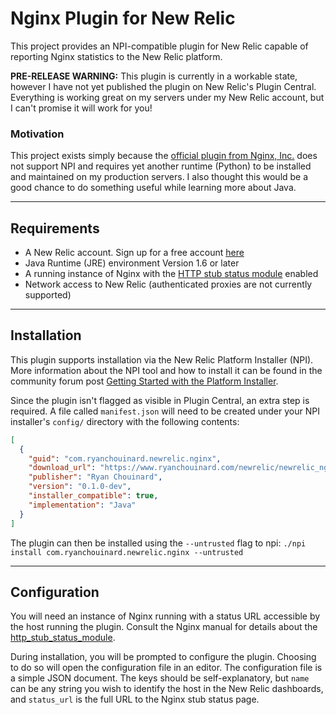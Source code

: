 # Nginx Plugin for New Relic

This project provides an NPI-compatible plugin for New Relic capable of
reporting Nginx statistics to the New Relic platform.

**PRE-RELEASE WARNING:** This plugin is currently in a workable state, however
I have not yet published the plugin on New Relic's Plugin Central. Everything is
working great on my servers under my New Relic account, but I can't promise it
will work for you!

### Motivation

This project exists simply because the [official plugin from Nginx, Inc.](http://newrelic.com/plugins/nginx-inc/13)
does not support NPI and requires yet another runtime (Python) to be
installed and maintained on my production servers. I also thought this would be
a good chance to do something useful while learning more about Java.

----

## Requirements

- A New Relic account. Sign up for a free account [here](http://newrelic.com)
- Java Runtime (JRE) environment Version 1.6 or later
- A running instance of Nginx with the [HTTP stub status module](http://nginx.org/en/docs/http/ngx_http_stub_status_module.html) enabled
- Network access to New Relic (authenticated proxies are not currently supported)

----

## Installation

This plugin supports installation via the New Relic Platform Installer (NPI).
More information about the NPI tool and how to install it can be found in the
community forum post [Getting Started with the Platform Installer](https://discuss.newrelic.com/t/getting-started-with-the-platform-installer/842).

Since the plugin isn't flagged as visible in Plugin Central, an extra step is
required. A file called `manifest.json` will need to be created under your
NPI installer's `config/` directory with the following contents:

```json
[
  {
    "guid": "com.ryanchouinard.newrelic.nginx",
    "download_url": "https://www.ryanchouinard.com/newrelic/newrelic_nginx_plugin-0.1.0-dev.tar.gz",
    "publisher": "Ryan Chouinard",
    "version": "0.1.0-dev",
    "installer_compatible": true,
    "implementation": "Java"
  }
]
```

The plugin can then be installed using the `--untrusted` flag to npi:
`./npi install com.ryanchouinard.newrelic.nginx --untrusted`

----

## Configuration

You will need an instance of Nginx running with a status URL accessible by the
host running the plugin. Consult the Nginx manual for details about the
[http_stub_status_module](http://nginx.org/en/docs/http/ngx_http_stub_status_module.html).

During installation, you will be prompted to configure the plugin. Choosing
to do so will open the configuration file in an editor. The configuration file
is a simple JSON document. The keys should be self-explanatory, but `name` can
be any string you wish to identify the host in the New Relic dashboards, and
`status_url` is the full URL to the Nginx stub status page.
